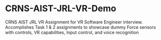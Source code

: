 # CRNS-AIST-JRL-VR-Demo
 CRNS AIST JRL VR Assignment for VR Software Engineer interview. Accomplishes Task 1 & 2 assignments to showcase dummy Force sensors with controls, VR capabilities, Input control, and voice recognition
